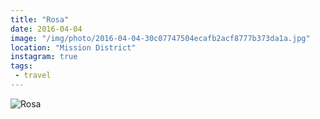 ```yaml
---
title: "Rosa"
date: 2016-04-04
image: "/img/photo/2016-04-04-30c07747504ecafb2acf8777b373da1a.jpg"
location: "Mission District"
instagram: true
tags:
 - travel
---
```


![Rosa](/img/photo/2016-04-04-30c07747504ecafb2acf8777b373da1a.jpg)
